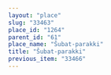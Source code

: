 ```yaml
---
layout: "place"
slug: "33463"
place_id: "1264"
parent_id: "61"
place_name: "Šubat-parakki"
title: "Šubat-parakki"
previous_item: "33466"
---
```

